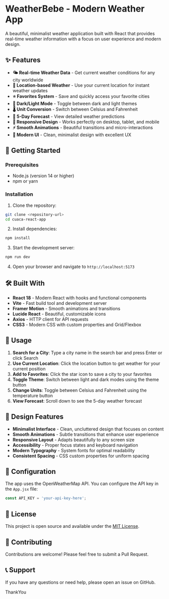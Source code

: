 # WeatherBebe - Modern Weather App

A beautiful, minimalist weather application built with React that provides real-time weather information with a focus on user experience and modern design.

## ✨ Features

- **🌤️ Real-time Weather Data** - Get current weather conditions for any city worldwide
- **📍 Location-based Weather** - Use your current location for instant weather updates
- **⭐ Favorites System** - Save and quickly access your favorite cities
- **🌙 Dark/Light Mode** - Toggle between dark and light themes
- **🌡️ Unit Conversion** - Switch between Celsius and Fahrenheit
- **📅 5-Day Forecast** - View detailed weather predictions
- **📱 Responsive Design** - Works perfectly on desktop, tablet, and mobile
- **⚡ Smooth Animations** - Beautiful transitions and micro-interactions
- **🎨 Modern UI** - Clean, minimalist design with excellent UX

## 🚀 Getting Started

### Prerequisites

- Node.js (version 14 or higher)
- npm or yarn

### Installation

1. Clone the repository:
```bash
git clone <repository-url>
cd cuaca-react-app
```

2. Install dependencies:
```bash
npm install
```

3. Start the development server:
```bash
npm run dev
```

4. Open your browser and navigate to `http://localhost:5173`

## 🛠️ Built With

- **React 18** - Modern React with hooks and functional components
- **Vite** - Fast build tool and development server
- **Framer Motion** - Smooth animations and transitions
- **Lucide React** - Beautiful, customizable icons
- **Axios** - HTTP client for API requests
- **CSS3** - Modern CSS with custom properties and Grid/Flexbox

## 📱 Usage

1. **Search for a City**: Type a city name in the search bar and press Enter or click Search
2. **Use Current Location**: Click the location button to get weather for your current position
3. **Add to Favorites**: Click the star icon to save a city to your favorites
4. **Toggle Theme**: Switch between light and dark modes using the theme button
5. **Change Units**: Toggle between Celsius and Fahrenheit using the temperature button
6. **View Forecast**: Scroll down to see the 5-day weather forecast

## 🎨 Design Features

- **Minimalist Interface** - Clean, uncluttered design that focuses on content
- **Smooth Animations** - Subtle transitions that enhance user experience
- **Responsive Layout** - Adapts beautifully to any screen size
- **Accessibility** - Proper focus states and keyboard navigation
- **Modern Typography** - System fonts for optimal readability
- **Consistent Spacing** - CSS custom properties for uniform spacing

## 🔧 Configuration

The app uses the OpenWeatherMap API. You can configure the API key in the `App.jsx` file:

```javascript
const API_KEY = 'your-api-key-here';
```

## 📄 License

This project is open source and available under the [MIT License](LICENSE).

## 🤝 Contributing

Contributions are welcome! Please feel free to submit a Pull Request.

## 📞 Support

If you have any questions or need help, please open an issue on GitHub.


ThankYou
